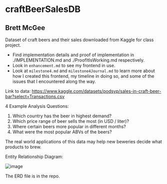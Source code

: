# craftBeerSalesDB
## Brett McGee
Dataset of craft beers and their sales downloaded from Kaggle for class project.

- Find implementation details and proof of implementation in ./IMPLEMENTATION.md and ./ProofItIsWorking.md respectively.
- Look in `enhancement.md` to see my frontend in use.
- Look at `milestone4.md` and `milestone4Journal.md` to learn more about how I created this frontend, my timeline in doing so, and some of the issues that I encountered along the way.

Link to data: https://www.kaggle.com/datasets/podsyp/sales-in-craft-beer-bar?select=Transactions.csv

4 Example Analysis Questions:
1) Which country has the beer in highest demand?
2) Which price range of beer sells the most (in USD / liter)?
3) Where certain beers more popular in different months?
4) What were the most popular ABVs of the beers?

The real world applications of this data may help new beweries decide what products to brew.
   
Entity Relationship Diagram:

![image](https://github.com/bmcgee9/craftBeerSalesDB/assets/102620872/17ce249e-36ef-4e68-8ebd-c6b0d1a6ffa0)




The ERD file is in the repo.
